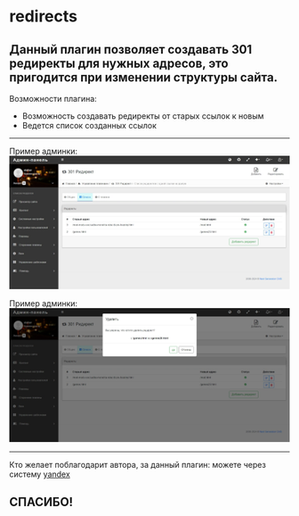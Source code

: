 # redirects

Данный плагин позволяет создавать 301 редиректы для нужных адресов, это пригодится при изменении структуры сайта.
-------------------

Возможности плагина:
- Возможность создавать редиректы от старых ссылок к новым
- Ведется список созданных ссылок
-------------------
Пример админки:
![](https://github.com/KachalkinGeorg/redirects/blob/main/Screenshot_1.jpeg?raw=true)

Пример админки:
![](https://github.com/KachalkinGeorg/redirects/blob/main/Screenshot_2.jpeg?raw=true)

-------------------
Кто желает поблагодарит автора, за данный плагин:
можете через систему [yandex](https://yoomoney.ru/to/4100116753512518)

СПАСИБО!
-------------------